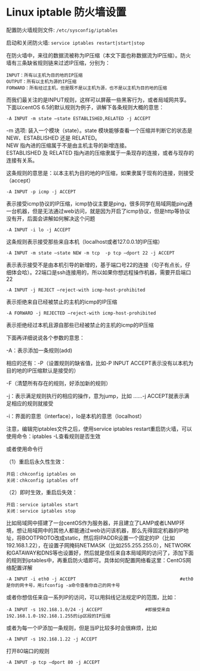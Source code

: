 Linux iptable 防火墙设置
==========================

配置防火墙规则文件: `/etc/sysconfig/iptables`

启动和关闭防火墙: `service iptables restart|start|stop`

在防火墙中，来往的数据流被称为IP压缩（本文下面也称数据流为IP压缩）。防火墙有三条缺省规则链来过滤IP压缩，分别为：

    INPUT：所有以主机为目的地的IP压缩
    OUTPUT：所有以主机为源的IP压缩
    FORWARD：所有经过主机，但是既不是以主机为源，也不是以主机为目的地的压缩

而我们最关注的是INPUT规则，这样可以屏蔽一些黑客行为，或者局域网共享。下面以centOS 6.5的默认规则为例子，讲解下各条规则大概的意思：

    -A INPUT -m state –state ESTABLISHED,RELATED -j ACCEPT

-m 选项: 装入一个模块（state）。state 模块能够查看一个压缩并判断它的状态是  NEW、ESTABLISHED 还是 RELATED。  
NEW 指內进的压缩属于不是由主机主导的新增连接。  
ESTABLISHED 及 RELATED 指內进的压缩隶属于一条现存的连接，或者与现存的连接有关系。  

这条规则的意思是：以本主机为目的地的IP压缩，如果隶属于现有的连接，则接受（accept）

    -A INPUT -p icmp -j ACCEPT

表示接受icmp协议的IP压缩，icmp协议主要是ping，很多同学在局域网能ping通一台机器，但是无法通过web访问，就是因为开启了icmp协议，但是http等协议没有开，后面会讲解如何解决这个问题

    -A INPUT -i lo -j ACCEPT

这条规则表示接受那些来自本机（localhost或者127.0.0.1的IP压缩）

    -A INPUT -m state –state NEW -m tcp  -p tcp –dport 22 -j ACCEPT

表示表示接受不是由本机引导的新增的，基于端口号22的连接（句子有点长，仔细体会哈）。22端口是ssh连接用的，所以如果你想远程操作机器，需要开启端口22

    -A INPUT -j REJECT –reject-with icmp-host-prohibited

表示拒绝来自已经被禁止的主机的icmp的IP压缩

    -A FORWARD -j REJECTED –reject-with icmp-host-prohibited

表示拒绝经过本机且源自那些已经被禁止的主机的icmp的IP压缩

下面再详细说说各个参数的意思：

-A：表示添加一条规则(add)

相应的还有：-P（设置规则的缺省值，比如-P INPUT ACCEPT表示没有以本机为目的地的IP压缩默认是接受的）

-F（清楚所有存在的规则，好添加新的规则）

-j：表示满足规则执行的相应的操作，意为jump，比如 ……-j ACCEPT就表示满足相应的规则就接受

-i：界面的意思（interface），lo是本机的意思（localhost）

注意，编辑完iptables文件之后，使用service iptables restart重启防火墙，可以使用命令：iptables -L查看规则是否生效

或者使用命令行

（1）重启后永久性生效：

    开启：chkconfig iptables on
    关闭：chkconfig iptables off

（2）即时生效，重启后失效：

    开启：service iptables start
    关闭：service iptables stop

比如局域网中搭建了一台centOS作为服务器，并且建立了LAMP或者LNMP环境，想让局域网中的其他人都能通过web访问该机器，那么先得固定机器的IP地址，将BOOTPROTO改成static，然后将IPADDR设置一个固定的IP（比如192.168.1.22），在设置子网掩码NETMASK（比如255.255.255.0），NETWORK和GATAWAY和DNS等也设置好，然后就是信任来自本局域网的访问了，添加下面的规则到iptables中，再重启防火墙即可。具体如何配置网络看这里：CentOS网络配置详解

    -A INPUT -i eth0 -j ACCEPT                                       #eth0是你的网卡号，用ifconfig -a命令查看你自己的网卡号

或者你想信任来自一系列IP的访问，可以用斜线记法规定IP的范围，比如：

    -A INPUT -s 192.168.1.0/24 -j ACCEPT                #即接受来自192.168.1.0-192.168.1.255的ip区段的IP压缩

或者为每一个IP添加一条规则，但是当IP比较多时会很麻烦，比如

    -A INPUT -s 192.168.1.22 -j ACCEPT

打开80端口的规则

    -A INPUT -p tcp –dport 80 -j ACCEPT